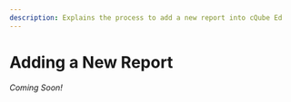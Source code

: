 ```yaml
---
description: Explains the process to add a new report into cQube Ed
---
```


# Adding a New Report

_Coming Soon!_
